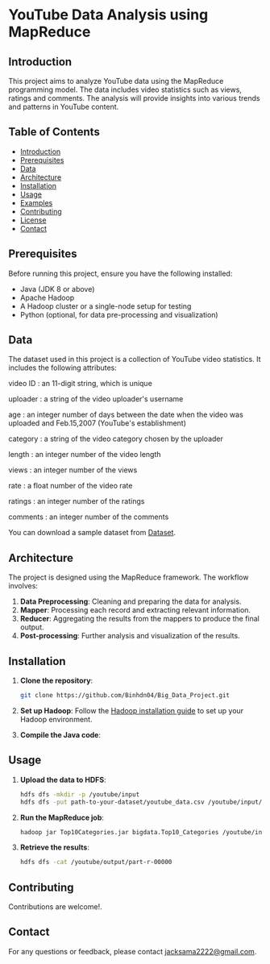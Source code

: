 # YouTube Data Analysis using MapReduce

## Introduction

This project aims to analyze YouTube data using the MapReduce programming model. The data includes video statistics such as views, ratings and comments. The analysis will provide insights into various trends and patterns in YouTube content.

## Table of Contents

- [Introduction](#introduction)
- [Prerequisites](#prerequisites)
- [Data](#data)
- [Architecture](#architecture)
- [Installation](#installation)
- [Usage](#usage)
- [Examples](#examples)
- [Contributing](#contributing)
- [License](#license)
- [Contact](#contact)

## Prerequisites

Before running this project, ensure you have the following installed:

- Java (JDK 8 or above)
- Apache Hadoop
- A Hadoop cluster or a single-node setup for testing
- Python (optional, for data pre-processing and visualization)

## Data

The dataset used in this project is a collection of YouTube video statistics. It includes the following attributes:

video ID : an 11-digit string, which is unique

uploader : a string of the video uploader's username

age : an integer number of days between the date when the video was uploaded and Feb.15,2007 (YouTube's establishment)

category : a string of the video category chosen by the uploader

length : an integer number of the video length

views : an integer number of the views

rate : a float number of the video rate

ratings : an integer number of the ratings

comments : an integer number of the comments

You can download a sample dataset from [Dataset](https://netsg.cs.sfu.ca/youtubedata/).

## Architecture

The project is designed using the MapReduce framework. The workflow involves:

1. **Data Preprocessing**: Cleaning and preparing the data for analysis.
2. **Mapper**: Processing each record and extracting relevant information.
3. **Reducer**: Aggregating the results from the mappers to produce the final output.
4. **Post-processing**: Further analysis and visualization of the results.

## Installation

1. **Clone the repository**:
    ```sh
    git clone https://github.com/Binhdn04/Big_Data_Project.git
    ```

2. **Set up Hadoop**:
   Follow the [Hadoop installation guide](https://hadoop.apache.org/docs/stable/hadoop-project-dist/hadoop-common/SingleCluster.html) to set up your Hadoop environment.

3. **Compile the Java code**:


## Usage

1. **Upload the data to HDFS**:
    ```sh
    hdfs dfs -mkdir -p /youtube/input
    hdfs dfs -put path-to-your-dataset/youtube_data.csv /youtube/input/
    ```

2. **Run the MapReduce job**:
    ```sh
    hadoop jar Top10Categories.jar bigdata.Top10_Categories /youtube/input /youtube/output
    ```

3. **Retrieve the results**:
    ```sh
    hdfs dfs -cat /youtube/output/part-r-00000
    ```

## Contributing

Contributions are welcome!.

## Contact

For any questions or feedback, please contact [jacksama2222@gmail.com](mailto:jacksama2222@gmail.com).
